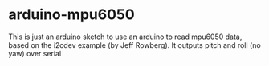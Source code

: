 # arduino-mpu6050
This is just an arduino sketch to use an arduino to read mpu6050 data, based on the i2cdev example (by Jeff Rowberg). It outputs pitch and roll (no yaw) over serial
